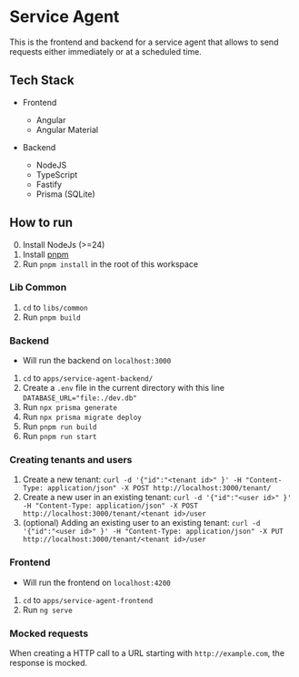 # Service Agent

This is the frontend and backend for a service agent that allows to send requests either immediately or at a scheduled time.

## Tech Stack

- Frontend

  - Angular
  - Angular Material

- Backend
  - NodeJS
  - TypeScript
  - Fastify
  - Prisma (SQLite)

## How to run

0. Install NodeJs (>=24)
1. Install [pnpm](https://pnpm.io/installationm)
2. Run `pnpm install` in the root of this workspace

### Lib Common

1. `cd` to `libs/common`
2. Run `pnpm build`

### Backend

- Will run the backend on `localhost:3000`

1. `cd` to `apps/service-agent-backend/`
2. Create a `.env` file in the current directory with this line `DATABASE_URL="file:./dev.db"`
3. Run `npx prisma generate`
4. Run `npx prisma migrate deploy`
5. Run `pnpm run build`
6. Run `pnpm run start`

### Creating tenants and users

1. Create a new tenant: `curl -d '{"id":"<tenant id>" }' -H "Content-Type: application/json" -X POST http://localhost:3000/tenant/`
2. Create a new user in an existing tenant: `curl -d '{"id":"<user id>" }' -H "Content-Type: application/json" -X POST http://localhost:3000/tenant/<tenant id>/user`
3. (optional) Adding an existing user to an existing tenant: `curl -d '{"id":"<user id>" }' -H "Content-Type: application/json" -X PUT http://localhost:3000/tenant/<tenant id>/user`

### Frontend

- Will run the frontend on `localhost:4200`

1. `cd` to `apps/service-agent-frontend`
2. Run `ng serve`

### Mocked requests

When creating a HTTP call to a URL starting with `http://example.com`, the response is mocked.
